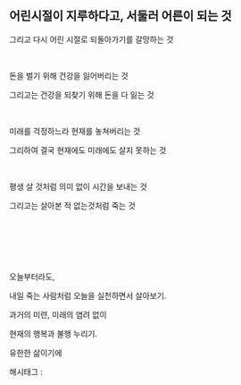 ## 어린시절이 지루하다고, 서둘러 어른이 되는 것

그리고 다시 어린 시절로 되돌아가기를 갈망하는 것

​

돈을 벌기 위해 건강을 잃어버리는 것

그리고는 건강을 되찾기 위해 돈을 다 잃는 것

​

미래를 걱정하느라 현재를 놓쳐버리는 것

그리하여 결국 현재에도 미래에도 살지 못하는 것

​

평생 살 것처럼 의미 없이 시간을 보내는 것

그리고는 살아본 적 없는것처럼 죽는 것

​

​

​

오늘부터라도,

내일 죽는 사람처럼 오늘을 실천하면서 살아보기.

과거의 미련, 미래의 염려 없이

현재의 행복과 불행 누리기.

유한한 삶이기에

 해시태그 : 